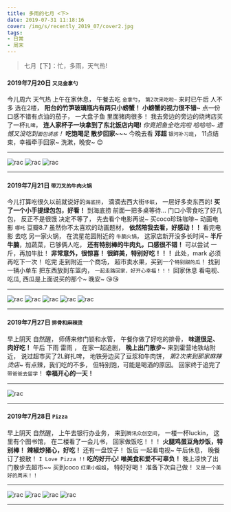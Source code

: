 ```yaml
---
title: 多雨的七月 <下> 
date: 2019-07-31 11:18:16
cover: /img/s/recently_2019_07/cover2.jpg
tags: 
- 日常
- 周末
---
```


>  七月【下】：忙，多雨，天气热!

#### 2019年7月20日 `又见金拿勺`

今儿周六 天气热 上午在家休息，
午餐去吃 `金拿勺`，
`第2次来吃啦~`
来时已午后 人不多 选在2楼，
__阳台的竹笋玻璃瓶内有两只小螃蟹！__
__小螃蟹的视力很不错~__
点一份口感不错有点油的茄子，
一大盘子鱼 里面猪肉很多！
我去旁边的旁边的烧烤店买了一杯`扎啤`，
**连人家杯子一块拿到了东北饭店内喝!**
_你竟把鱼全吃完啦 哈哈哈~_
_遗憾又没吃到`面包诱惑`！_
__吃饱喝足 散步回家~~~__
今晚去看 **邓超** `银河补习班`，
11点结束，幸福牵手回家~
洗漱，晚安~ 😊 ️

---

![rac](/img/s/recently_2019_07/c_0_0.jpg "rac")
![rac](/img/s/recently_2019_07/c_0_1.jpg "rac")
![rac](/img/s/recently_2019_07/c_0_2.jpg "rac")


---

#### 2019年7月21日 `带刀叉的牛肉火锅`

今儿打算吃很久以前就说好的`海底捞`，
滴滴去西大街`华联`，
一层好多卖东西的!
**买了一个小手提绿包包，好看！**
到海底捞 前面一把多桌等待...
门口小零食吃了好几包，
反正不是很饿 决定不等了，
先去看个电影再说~
买coco珍珠咖啡~
动画电影 `哪吒` 豆瓣8.7 
虽然你不太喜欢的动画题材，
__依然陪我去看，好感动！！__
看完电影 去吃 另一家火锅，
在流星花园附近的 `牛腩火锅`，
这家店新开没多长时间~
**半斤牛腩**，加蔬菜，已够俩人吃，
__还有特别棒的牛肉丸，口感很不错！__
可以尝试 一斤，再加牛肚！ 
**非常意外，很惊喜！**
**很鲜美，特别好吃！！！**
此处，mark 必须再吃下一次！
吃完 走到附近一个商场，
超市卖水果，买到一个`特别甜的瓜`！
找到一辆小单车 把东西放到车篮内，
`一起走路回家，好开心幸福！！！`
回家休息 看电视、吃瓜,
西瓜是上面说买的那个~
晚安~ 😘😘 

---

![rac](/img/s/recently_2019_07/c_1_1.jpg "rac")
![rac](/img/s/recently_2019_07/c_1_2.jpg "rac")
![rac](/img/s/recently_2019_07/c_1_3.jpg "rac")
![rac](/img/s/recently_2019_07/c_1_4.jpg "rac")
![rac](/img/s/recently_2019_07/c_1_5.jpg "rac")


---

#### 2019年7月27日 `排骨和麻辣烫`

早上阴天 自然醒，
师傅来修门锁和水管，
午餐你做了好吃的排骨，
__味道很足、肉好吃！__
午后 下雨 雷雨  ，
在家一起追剧，
__晚上出门散步~__
来到霍营地铁站附近，
说过超市买了2L鲜扎啤，
地铁旁边买了豆浆和牛肉饼，
_第2次来到那家麻辣烫店~_
有点辣，我们吃的不多，
但特别饱，可能是喝酒的原因。
回家终于追完了 `带爸爸去留学`！
__幸福开心的一天！__

---

![rac](/img/s/recently_2019_07/d_0_1.jpg "rac")

---

#### 2019年7月28日 `Pizza`

早上阴天 自然醒，
上午去银行办业务，
来到`腾讯众创空间`，
一楼一杯luckin，
这里有个图书馆，
在二楼看了一会儿书，
回家做饭吃！！！
__火腿鸡蛋豆角炒饭，特别棒！__
__辣椒炒猪心，好吃！__
还有一盘饺子！
饭后 一起看电视~
午后休息，
晚餐订了披散！
`I Love Pizza !!`
__吃的好开心!__
__唯美食和爱不可辜负！__
晚上凉快了出门散步去超市~~
买到coco `红果小姐姐`，
特好好喝！
准备下次自己做！
`又是一个美好的周末！！`

---

![rac](/img/s/recently_2019_07/d_1_1.jpg "rac")
![rac](/img/s/recently_2019_07/d_1_2.jpg "rac")
![rac](/img/s/recently_2019_07/d_1_3.jpg "rac")
![rac](/img/s/recently_2019_07/d_1_4.jpg "rac")


***







